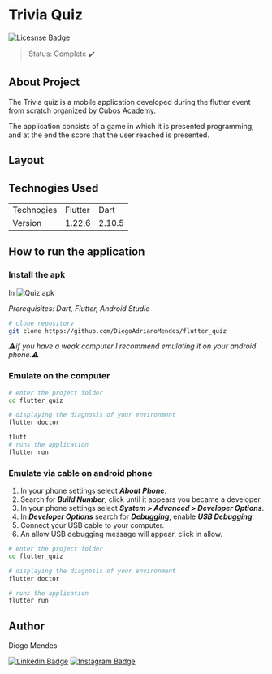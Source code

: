 # Trivia Quiz
[![Licesnse Badge](https://img.shields.io/badge/license-MIT-green)](https://github.com/DiegoAdrianoMendes/flutter_quiz/blob/main/LICENSE)

> Status: Complete ✔️

## About Project

The Trivia quiz is a mobile application developed during the flutter event from scratch organized by [Cubos Academy](https://cubos.academy/).

The application consists of a game in which it is presented programming, and at the end the score that the user reached is presented.

## Layout

## Technogies Used
<table>
    <tr>
        <td>Technogies</td>
        <td>Flutter</td>
        <td>Dart</td>
    </tr>
    <tr>
        <td>Version</td>
        <td>1.22.6</td>
        <td>2.10.5</td>
    </tr>
</table>

How to run the application
---
### Install the apk
In ![Quiz.apk]()

*Prerequisites: Dart, Flutter, Android Studio*

```bash
# clone repository
git clone https://github.com/DiegoAdrianoMendes/flutter_quiz
```
*⚠️if you have a weak computer I recommend emulating it on your android phone.⚠️*

### Emulate on the computer
```bash
# enter the project folder
cd flutter_quiz

# displaying the diagnosis of your environment
flutter doctor

flutt
# runs the application
flutter run 
```

### Emulate via cable on android phone
1. In your phone settings select __*About Phone*__.
2. Search for __*Build Number*__, click until it appears you became a developer.
3. In your phone settings select __*System > Advanced > Developer Options*__.
4. In __*Developer Options*__ search for __*Debugging*__, enable __*USB Debugging*__.
5. Connect your USB cable to your computer.
6. An allow USB debugging message will appear, click in allow.
```bash
# enter the project folder
cd flutter_quiz

# displaying the diagnosis of your environment
flutter doctor

# runs the application
flutter run 
```

Author
---
Diego Mendes

[![Linkedin Badge](https://img.shields.io/badge/-LinkedIn-blue?style=flat-square&logo=Linkedin&logoColor=white&style=flat&link=https://www.linkedin.com/in/diego-mendes-dev/)](https://www.linkedin.com/in/diego-mendes-dev/)
[![Instagram Badge](https://img.shields.io/badge/-Instagram-blueviolet?style=flat-square&logo=Instagram&logoColor=white&link&style=flat&link=https://www.instagram.com/diegomendes920/)](https://www.instagram.com/diegomendes920/)
